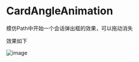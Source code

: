 # CardAngleAnimation
模仿Path中开始一个会话弹出框的效果，可以拖动消失

效果如下

![image](https://raw.githubusercontent.com/wangzidaren/CardAngleAnimation/newBranch/show.png)

